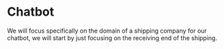 # Chatbot

We will focus specifically on the domain of a shipping company for our chatbot, we will start by just focusing on the receiving end of the shipping.

